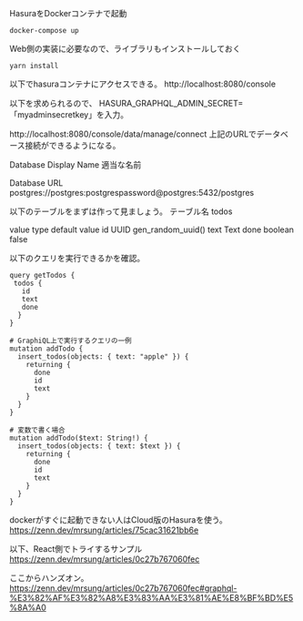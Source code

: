 HasuraをDockerコンテナで起動
```
docker-compose up
```

Web側の実装に必要なので、ライブラリもインストールしておく
```
yarn install
```

以下でhasuraコンテナにアクセスできる。
http://localhost:8080/console

以下を求められるので、
HASURA_GRAPHQL_ADMIN_SECRET=「myadminsecretkey」を入力。

http://localhost:8080/console/data/manage/connect
上記のURLでデータベース接続ができるようになる。

Database Display Name
適当な名前

Database URL
postgres://postgres:postgrespassword@postgres:5432/postgres


以下のテーブルをまずは作って見ましょう。
テーブル名 todos

value	type	default value
id	UUID	gen_random_uuid()
text	Text
done	boolean	false

以下のクエリを実行できるかを確認。
```
query getTodos {
 todos {
   id
   text
   done
  }
}
```

```
# GraphiQL上で実行するクエリの一例
mutation addTodo {
  insert_todos(objects: { text: "apple" }) {
    returning {
      done
      id
      text
    }
  }
}

# 変数で書く場合
mutation addTodo($text: String!) {
  insert_todos(objects: { text: $text }) {
    returning {
      done
      id
      text
    }
  }
}
```

dockerがすぐに起動できない人はCloud版のHasuraを使う。
https://zenn.dev/mrsung/articles/75cac31621bb6e

以下、React側でトライするサンプル
https://zenn.dev/mrsung/articles/0c27b767060fec

ここからハンズオン。
https://zenn.dev/mrsung/articles/0c27b767060fec#graphql-%E3%82%AF%E3%82%A8%E3%83%AA%E3%81%AE%E8%BF%BD%E5%8A%A0